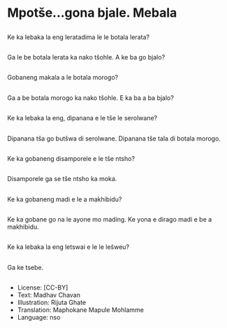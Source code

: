 # Mpotše...gona bjale. Mebala

##
Ke ka lebaka la eng
leratadima le le botala
lerata?

##
Ga le be botala lerata
ka nako tšohle.
A ke ba go bjalo?

##
Gobaneng makala a le
botala morogo?

##
Ga a be botala morogo
ka nako tšohle.
E ka ba a ba bjalo?

##
Ke ka lebaka la eng,
dipanana e le tše le
serolwane?

##
Dipanana tša go butšwa
di serolwane.
Dipanana tše tala di
botala morogo.

##
Ke ka gobaneng
disamporele e le tše
ntsho?

##
Disamporele ga se tše
ntsho ka moka.

##
Ke ka gobaneng madi e
le a makhibidu?

##
Ke ka gobane go na le
ayone mo mading.
Ke yona e dirago madi e
be a makhibidu.

##
Ke ka lebaka la eng
letswai e le le lešweu?

##
Ga ke tsebe.

##
* License: [CC-BY]
* Text: Madhav Chavan
* Illustration: Rijuta Ghate
* Translation: Maphokane Mapule Mohlamme
* Language: nso
